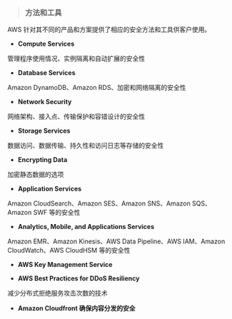 > ### **方法和工具**

AWS 针对其不同的产品和方案提供了相应的安全方法和工具供客户使用。


* **Compute Services** 

 管理程序使用情况、实例隔离和自动扩展的安全性

* **Database Services**

 Amazon DynamoDB、Amazon RDS、加密和网络隔离的安全性

* **Network Security**

 网络架构、接入点、传输保护和容错设计的安全性

* **Storage Services**

 数据访问、数据传输、持久性和访问日志等存储的安全性

* **Encrypting Data**

 加密静态数据的选项

* **Application Services**

 Amazon CloudSearch、Amazon SES、Amazon SNS、Amazon SQS、Amazon SWF 等的安全性

* **Analytics, Mobile, and Applications Services**
 
 Amazon EMR、Amazon Kinesis、AWS Data Pipeline、AWS IAM、Amazon CloudWatch、AWS CloudHSM 等的安全性

* **AWS Key Management Service**

* **AWS Best Practices for DDoS Resiliency**

 减少分布式拒绝服务攻击次数的技术

* **Amazon Cloudfront 确保内容分发的安全**

